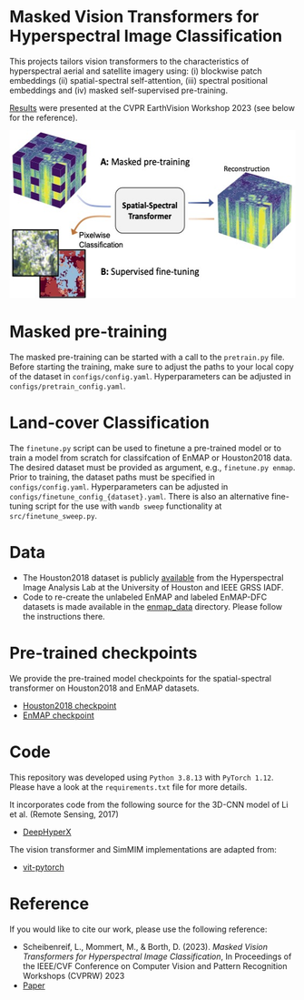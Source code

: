 # Masked Vision Transformers for Hyperspectral Image Classification

This projects tailors vision transformers to the characteristics of hyperspectral aerial and satellite imagery using: (i) blockwise patch embeddings (ii) spatial-spectral self-attention, (iii) spectral positional embeddings and (iv) masked self-supervised pre-training.

[Results](https://openaccess.thecvf.com/content/CVPR2023W/EarthVision/html/Scheibenreif_Masked_Vision_Transformers_for_Hyperspectral_Image_Classification_CVPRW_2023_paper.html) were  presented at the CVPR EarthVision Workshop 2023 (see below for the reference).

<p align="center">
  <img width="536" height="295" src="./figure1.jpg">
</p>

# Masked pre-training
The masked pre-training can be started with a call to the `pretrain.py` file.
Before starting the training, make sure to adjust the paths to your local copy of the dataset in `configs/config.yaml`. Hyperparameters can be adjusted in `configs/pretrain_config.yaml`.

# Land-cover Classification
The `finetune.py` script can be used to finetune a pre-trained model or to train a model from scratch for classifcation of EnMAP or Houston2018 data. The desired dataset must be provided as argument, e.g., `finetune.py enmap`. Prior to training, the dataset paths must be specified in `configs/config.yaml`. Hyperparameters can be adjusted in `configs/finetune_config_{dataset}.yaml`. There is also an alternative fine-tuning script for the use with  `wandb sweep` functionality at `src/finetune_sweep.py`.

# Data
* The Houston2018 dataset is publicly [available](https://hyperspectral.ee.uh.edu/?page_id=1075) from the Hyperspectral Image Analysis Lab at the University of Houston and IEEE GRSS IADF.
* Code to re-create the unlabeled EnMAP and labeled EnMAP-DFC datasets is made available in the [enmap_data](enmap_data/) directory. Please follow the instructions there.

# Pre-trained checkpoints
We provide the pre-trained model checkpoints for the spatial-spectral transformer on Houston2018 and EnMAP datasets.
* [Houston2018 checkpoint](checkpoints/pretrained_ViTSpatialSpectral_200ep_houston2018.pth)
* [EnMAP checkpoint](checkpoints/pretrained_ViTSpatialSpectral_200ep_enmap.pth)

# Code
This repository was developed using `Python 3.8.13` with `PyTorch 1.12`. Please have a look at the `requirements.txt` file for more details.

It incorporates code from the following source for the 3D-CNN model of Li et al. (Remote Sensing, 2017)
* [DeepHyperX](https://github.com/nshaud/DeepHyperX)

The vision transformer and SimMIM implementations are adapted from:
* [vit-pytorch](https://github.com/lucidrains/vit-pytorch)

# Reference
If you would like to cite our work, please use the following reference:

* Scheibenreif, L., Mommert, M., & Borth, D. (2023). *Masked Vision Transformers for Hyperspectral Image Classification*, In Proceedings of the IEEE/CVF Conference on Computer Vision and Pattern Recognition Workshops (CVPRW) 2023 
* [Paper](https://openaccess.thecvf.com/content/CVPR2023W/EarthVision/html/Scheibenreif_Masked_Vision_Transformers_for_Hyperspectral_Image_Classification_CVPRW_2023_paper.html)
